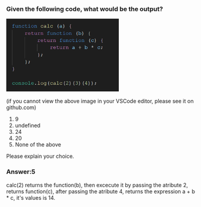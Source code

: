 ### Given the following code, what would be the output?

<img src="images/calc.png" width="300px" alt="" width="50%">

(if you cannot view the above image in your VSCode editor, please see it
on github.com)

1. 9
2. undefined
3. 24
4. 20
5. None of the above

Please explain your choice.

### Answer:5
calc(2) returns the function(b), then excecute it by passing the atribute 2, returns function(c), after passing the atribute 4, returns the expression a + b * c, it's values is 14.

